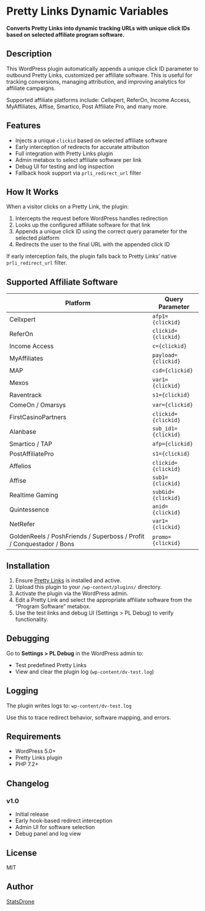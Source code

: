 # Pretty Links Dynamic Variables

**Converts Pretty Links into dynamic tracking URLs with unique click IDs based on selected affiliate program software.**

## Description

This WordPress plugin automatically appends a unique click ID parameter to outbound Pretty Links, customized per affiliate software. This is useful for tracking conversions, managing attribution, and improving analytics for affiliate campaigns.

Supported affiliate platforms include: Cellxpert, ReferOn, Income Access, MyAffiliates, Affise, Smartico, Post Affiliate Pro, and many more.

## Features

- Injects a unique `clickid` based on selected affiliate software
- Early interception of redirects for accurate attribution
- Full integration with Pretty Links plugin
- Admin metabox to select affiliate software per link
- Debug UI for testing and log inspection
- Fallback hook support via `prli_redirect_url` filter

## How It Works

When a visitor clicks on a Pretty Link, the plugin:

1. Intercepts the request before WordPress handles redirection
2. Looks up the configured affiliate software for that link
3. Appends a unique click ID using the correct query parameter for the selected platform
4. Redirects the user to the final URL with the appended click ID

If early interception fails, the plugin falls back to Pretty Links’ native `prli_redirect_url` filter.

## Supported Affiliate Software

| Platform             | Query Parameter       |
|----------------------|-----------------------|
| Cellxpert            | `afp1={clickid}`      |
| ReferOn              | `clickid={clickid}`   |
| Income Access        | `c={clickid}`         |
| MyAffiliates         | `payload={clickid}`   |
| MAP                  | `cid={clickid}`       |
| Mexos                | `var1={clickid}`      |
| Raventrack           | `s1={clickid}`        |
| ComeOn / Omarsys     | `var={clickid}`       |
| FirstCasinoPartners  | `clickid={clickid}`   |
| Alanbase             | `sub_id1={clickid}`   |
| Smartico / TAP       | `afp={clickid}`       |
| PostAffiliatePro     | `s1={clickid}`        |
| Affelios             | `clickid={clickid}` |
| Affise               | `sub1={clickid}`      |
| Realtime Gaming      | `subGid={clickid}`    |
| Quintessence         | `anid={clickid}`      |
| NetRefer             | `var1={clickid}`      |
| GoldenReels / PoshFriends / Superboss / Profit / Conquestador / Bons | `promo={clickid}` |

## Installation

1. Ensure [Pretty Links](https://wordpress.org/plugins/pretty-link/) is installed and active.
2. Upload this plugin to your `/wp-content/plugins/` directory.
3. Activate the plugin via the WordPress admin.
4. Edit a Pretty Link and select the appropriate affiliate software from the “Program Software” metabox.
5. Use the test links and debug UI (Settings > PL Debug) to verify functionality.

## Debugging

Go to **Settings > PL Debug** in the WordPress admin to:

- Test predefined Pretty Links
- View and clear the plugin log (`wp-content/dv-test.log`)

## Logging

The plugin writes logs to: `wp-content/dv-test.log`

Use this to trace redirect behavior, software mapping, and errors.

## Requirements

- WordPress 5.0+
- Pretty Links plugin
- PHP 7.2+

## Changelog

### v1.0
- Initial release
- Early hook-based redirect interception
- Admin UI for software selection
- Debug panel and log view

## License

MIT

## Author

[StatsDrone](https://www.statsdrone.com)
